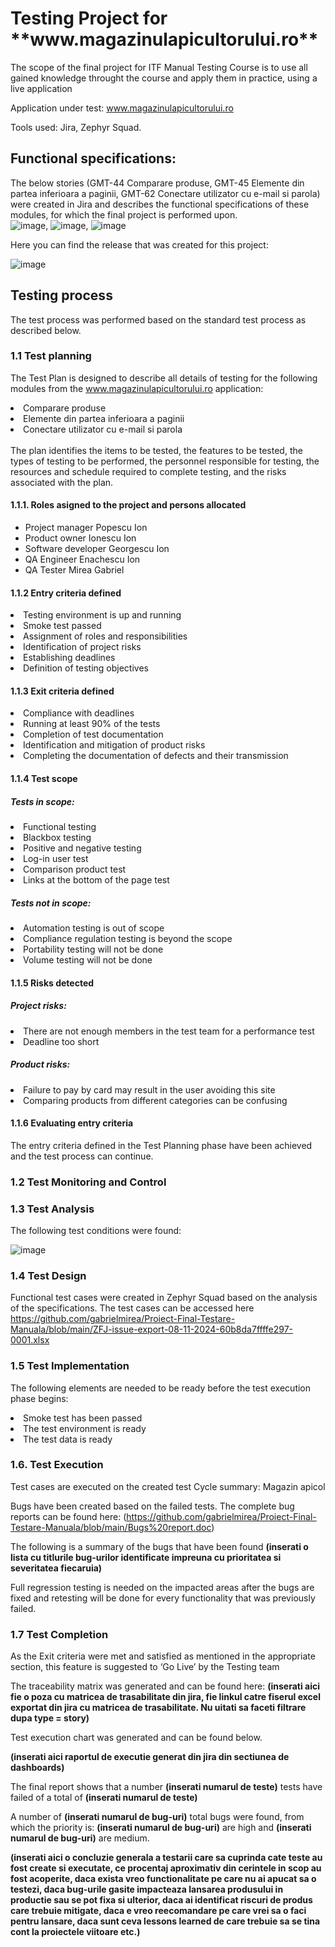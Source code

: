 <h1>Testing Project for **www.magazinulapicultorului.ro**</h1>

The scope of the final project for ITF Manual Testing Course is to use all gained knowledge throught the course and apply them in practice, using a live application

Application under test: www.magazinulapicultorului.ro

Tools used: Jira, Zephyr Squad.

<h2>Functional specifications:</h2>

The below stories (GMT-44 Comparare produse, GMT-45 Elemente din partea inferioara a paginii, GMT-62 Conectare utilizator cu e-mail si parola) were created in Jira and describes the functional specifications of these modules, for which the final project is performed upon.
<br>
![image](https://github.com/user-attachments/assets/b1d355f8-7b9b-47f9-af4f-49777f6a44d4), ![image](https://github.com/user-attachments/assets/57a9f450-3604-4c55-a34f-346e80d543fd), 
![image](https://github.com/user-attachments/assets/a5420e29-1701-49e9-aa22-f1b69f5d00e4)

Here you can find the release that was created for this project:

![image](https://github.com/user-attachments/assets/66d6ae58-21f2-4d9d-bda7-9bada4a09432)


<h2>Testing process</h2>

The test process was performed based on the standard test process as described below.

<h3>1.1 Test planning</h3>

The Test Plan is designed to describe all details of testing for the following modules from the www.magazinulapicultorului.ro application:

<li>Comparare produse</li>
<li>Elemente din partea inferioara a paginii</li>
<li>Conectare utilizator cu e-mail si parola</li>
<br>The plan identifies the items to be tested, the features to be tested, the types of testing to be performed, the personnel responsible for testing, the resources and schedule required to complete testing, and the risks associated with the plan.

<h4>1.1.1. Roles asigned to the project and persons allocated</h4>

<ul>
  <li>Project manager Popescu Ion</li> 
  <li>Product owner Ionescu Ion</li>
  <li>Software developer Georgescu Ion</li>
  <li>QA Engineer Enachescu Ion</li>
  <li>QA Tester Mirea Gabriel</li>
</ul>

<h4> 1.1.2 Entry criteria defined </h4>

<li> Testing environment is up and running</li>
<li> Smoke test passed</li>
<li> Assignment of roles and responsibilities </li> 
<li> Identification of project risks </li> 
<li> Establishing deadlines </li>
<li> Definition of testing objectives</li>

<h4> 1.1.3 Exit criteria defined </h4>

<li> Compliance with deadlines </li> 
<li> Running at least 90% of the tests </li> 
<li> Completion of test documentation </li> 
<li> Identification and mitigation of product risks </li> 
<li> Completing the documentation of defects and their transmission </li> 

<h4> 1.1.4 Test scope</h4>

<h5> Tests in scope: </h5>
<li>Functional testing</li>
<li>Blackbox testing</li>
<li>Positive and negative testing</li>
<li>Log-in user test</li>
<li>Comparison product test</li>
<li>Links at the bottom of the page test</li>

  <h5>Tests not in scope: </h5>

<li> Automation testing is out of scope </li>
<li> Compliance regulation testing is beyond the scope </li>
<li> Portability testing will not be done </li>
<li> Volume testing will not be done </li>


<h4>1.1.5 Risks detected</h4>

<h5>Project risks:</h5>

<li> There are not enough members in the test team for a performance test </li>
<li> Deadline too short </li>

<h5> Product risks: </h5>

<li> Failure to pay by card may result in the user avoiding this site </li>
<li>  Comparing products from different categories can be confusing </li>

<h4>1.1.6 Evaluating entry criteria</h4>

The entry criteria defined in the Test Planning phase have been achieved and the test process can continue.

<h3>1.2 Test Monitoring and Control<h3>


<h3> 1.3 Test Analysis </h3>


The following test conditions were found: <br>
 
![image](https://github.com/user-attachments/assets/6a3304b4-41ac-4f62-91c6-74612421a2a4)


<h3>1.4 Test Design</h3>

Functional test cases were created in Zephyr Squad based on the analysis of the specifications. The test cases can be accessed here 
https://github.com/gabrielmirea/Proiect-Final-Testare-Manuala/blob/main/ZFJ-issue-export-08-11-2024-60b8da7ffffe297-0001.xlsx

<h3>1.5 Test Implementation</h3>

The following elements are needed to be ready before the test execution phase begins:

<li> Smoke test has been passed </li>
<li> The test environment is ready </li>
<li> The test data is ready</li>

<h3>1.6. Test Execution </h3>

Test cases are executed on the created test Cycle summary: Magazin apicol

Bugs have been created based on the failed tests. The complete bug reports can be found here: (https://github.com/gabrielmirea/Proiect-Final-Testare-Manuala/blob/main/Bugs%20report.doc)

The following is a summary of the bugs that have been found
**(inserati o lista cu titlurile bug-urilor identificate impreuna cu prioritatea si severitatea fiecaruia)**

Full regression testing is needed on the impacted areas after the bugs are fixed and retesting will be done for every functionality that was previously failed.

<h3> 1.7 Test Completion</h3>
As the Exit criteria were met and satisfied as mentioned in the appropriate section, this feature is suggested to ‘Go Live’ by the Testing team

The traceability matrix was generated and can be found here: **(inserati aici fie o poza cu matricea de trasabilitate din jira, fie linkul catre fiserul excel exportat din jira cu matricea de trasabilitate. Nu uitati sa faceti filtrare dupa type = story)**

Test execution chart was generated and can be found below. 

**(inserati aici raportul de executie generat din jira din sectiunea de dashboards)**

The final report shows that a number **(inserati numarul de teste)** tests have failed of a total of **(inserati numarul de teste)**

A number of **(inserati numarul de bug-uri)** total bugs were found, from which the priority is: **(inserati numarul de bug-uri)** are high and **(inserati numarul de bug-uri)** are medium.

**(inserati aici o concluzie generala a testarii care sa cuprinda cate teste au fost create si executate, ce procentaj aproximativ din cerintele in scop au fost acoperite, daca exista vreo functionalitate pe care nu ai apucat sa o testezi, daca bug-urile gasite impacteaza lansarea produsului in productie sau se pot fixa si ulterior, daca ai identificat riscuri de produs care trebuie mitigate, daca e vreo reecomandare pe care vrei sa o faci pentru lansare, daca sunt ceva lessons learned de care trebuie sa se tina cont la proiectele viitoare etc.)**
